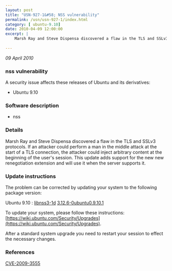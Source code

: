 ```yaml
---
layout: post
title: "USN-927-1&#58; NSS vulnerability"
permalink: /usn/usn-927-1/index.html
category: [ ubuntu-9.10]
date: 2010-04-09 12:00:00
excerpt: |
    Marsh Ray and Steve Dispensa discovered a flaw in the TLS and SSLv3 protocols. If an attacker could perform a man in the middle attack at the start of a TLS connection, the attacker could inject arbitrary content at the beginning of the user&#39;s session. This update adds support for the new new renegotiation extension and will use it when the server supports it. 
    
--- 
```

 
 

*09 April 2010*

### nss vulnerability

A security issue affects these releases of Ubuntu and its derivatives:

* Ubuntu 9.10

### Software description

* nss 

### Details

Marsh Ray and Steve Dispensa discovered a flaw in the TLS and SSLv3 protocols. If an attacker could perform a man in the middle attack at the start of a TLS connection, the attacker could inject arbitrary content at the beginning of the user&#39;s session. This update adds support for the new new renegotiation extension and will use it when the server supports it. 

### Update instructions

The problem can be corrected by updating your system to the following package version:

Ubuntu 9.10
 : [libnss3-1d](https://launchpad.net/ubuntu/+source/nss) <span> [3.12.6-0ubuntu0.9.10.1](https://launchpad.net/ubuntu/+source/nss/3.12.6-0ubuntu0.9.10.1) </span> 

To update your system, please follow these instructions: [https://wiki.ubuntu.com/Security/Upgrades](https://wiki.ubuntu.com/Security/Upgrades).

After a standard system upgrade you need to restart your session to effect the necessary changes. 

### References

 
 [CVE-2009-3555](http://people.ubuntu.com/~ubuntu-security/cve/CVE-2009-3555)
 

